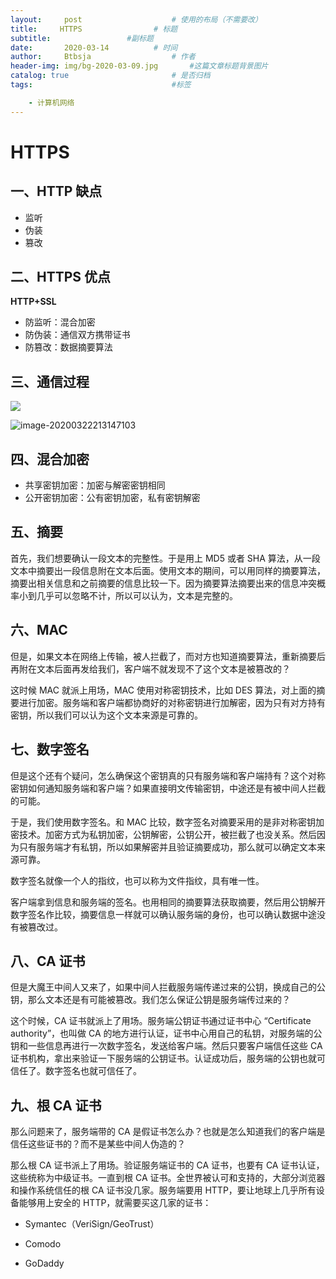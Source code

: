 ```yaml
---
layout:     post   				    # 使用的布局（不需要改）
title:     HTTPS			    # 标题 
subtitle:                 #副标题
date:       2020-03-14			# 时间
author:     Btbsja					# 作者
header-img: img/bg-2020-03-09.jpg 	    #这篇文章标题背景图片
catalog: true 						# 是否归档
tags:								#标签

    - 计算机网络
---
```


# HTTPS

## 一、HTTP 缺点

- 监听
- 伪装
- 篡改

## 二、HTTPS 优点

**HTTP+SSL**

- 防监听：混合加密
- 防伪装：通信双方携带证书
- 防篡改：数据摘要算法

## 三、通信过程

![](HTTP://gitee.com/btbsja/BlogImg/raw/master/blog/2020/03/20200314002734.png)



![image-20200322213147103](https://gitee.com/btbsja/BlogImg/raw/master/blog/2020/03/20200322213150.png)



## 四、混合加密

- 共享密钥加密：加密与解密密钥相同
- 公开密钥加密：公有密钥加密，私有密钥解密

## 五、摘要

首先，我们想要确认一段文本的完整性。于是用上 MD5 或者 SHA 算法，从一段文本中摘要出一段信息附在文本后面。使用文本的期间，可以用同样的摘要算法，摘要出相关信息和之前摘要的信息比较一下。因为摘要算法摘要出来的信息冲突概率小到几乎可以忽略不计，所以可以认为，文本是完整的。

## 六、MAC
但是，如果文本在网络上传输，被人拦截了，而对方也知道摘要算法，重新摘要后再附在文本后面再发给我们，客户端不就发现不了这个文本是被篡改的？

这时候 MAC 就派上用场，MAC 使用对称密钥技术，比如 DES 算法，对上面的摘要进行加密。服务端和客户端都协商好的对称密钥进行加解密，因为只有对方持有密钥，所以我们可以认为这个文本来源是可靠的。

## 七、数字签名
但是这个还有个疑问，怎么确保这个密钥真的只有服务端和客户端持有？这个对称密钥如何通知服务端和客户端？如果直接明文传输密钥，中途还是有被中间人拦截的可能。

于是，我们使用数字签名。和 MAC 比较，数字签名对摘要采用的是非对称密钥加密技术。加密方式为私钥加密，公钥解密，公钥公开，被拦截了也没关系。然后因为只有服务端才有私钥，所以如果解密并且验证摘要成功，那么就可以确定文本来源可靠。

数字签名就像一个人的指纹，也可以称为文件指纹，具有唯一性。

客户端拿到信息和服务端的签名。也用相同的摘要算法获取摘要，然后用公钥解开数字签名作比较，摘要信息一样就可以确认服务端的身份，也可以确认数据中途没有被篡改过。

## 八、CA 证书
但是大魔王中间人又来了，如果中间人拦截服务端传递过来的公钥，换成自己的公钥，那么文本还是有可能被篡改。我们怎么保证公钥是服务端传过来的？

这个时候，CA 证书就派上了用场。服务端公钥证书通过证书中心 “Certificate authority”，也叫做 CA 的地方进行认证，证书中心用自己的私钥，对服务端的公钥和一些信息再进行一次数字签名，发送给客户端。然后只要客户端信任这些 CA 证书机构，拿出来验证一下服务端的公钥证书。认证成功后，服务端的公钥也就可信任了。数字签名也就可信任了。

## 九、根 CA 证书
那么问题来了，服务端带的 CA 是假证书怎么办？也就是怎么知道我们的客户端是信任这些证书的？而不是某些中间人伪造的？

那么根 CA 证书派上了用场。验证服务端证书的 CA 证书，也要有 CA 证书认证，这些统称为中级证书。一直到根 CA 证书。全世界被认可和支持的，大部分浏览器和操作系统信任的根 CA 证书没几家。服务端要用 HTTP，要让地球上几乎所有设备能够用上安全的 HTTP，就需要买这几家的证书：

- Symantec（VeriSign/GeoTrust）

- Comodo

- GoDaddy
  